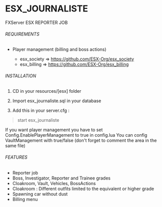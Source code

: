 # ESX_JOURNALISTE

FXServer ESX REPORTER JOB

###### REQUIREMENTS

- Player management (billing and boss actions)

	- esx_society => https://github.com/ESX-Org/esx_society
	- esx_billing => https://github.com/ESX-Org/esx_billing

###### INSTALLATION

1.	CD in your resources/[esx] folder

2.	Import esx_journaliste.sql in your database

3.	Add this in your server.cfg :

> start esx_journaliste

If you want player management you have to set Config.EnablePlayerManagement to true in config.lua You can config VaultManagement with true/false (don't forget to comment the area in the same file)

###### FEATURES

- Reporter job
- Boss, Investigator, Reporter and Trainee grades
- Cloakroom, Vault, Vehicles, BossActions
- Cloakroom : Different outfits limited to the equivalent or higher grade
- Spawning car without dust
- Billing menu
